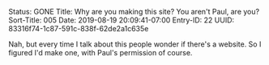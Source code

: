 Status: GONE
Title: Why are you making this site? You aren't Paul, are you?
Sort-Title: 005
Date: 2019-08-19 20:09:41-07:00
Entry-ID: 22
UUID: 83316f74-1c87-591c-838f-62de2a1c635e

Nah, but every time I talk about this people wonder if there's a website. So I figured I'd make one, with Paul's permission of course.

